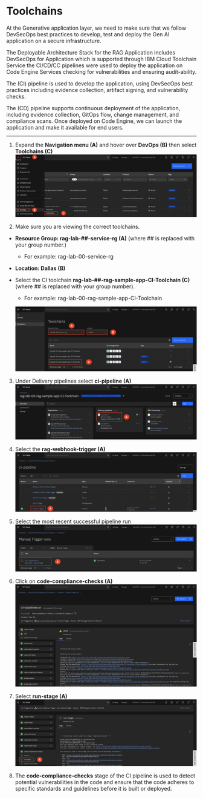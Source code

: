 # Toolchains

At the Generative application layer, we need to make sure that we follow DevSecOps best practices to develop, test and deploy the Gen AI application on a secure infrastructure.

The Deployable Architecture Stack for the RAG Application includes DevSecOps for Application which is supported through IBM Cloud Toolchain Service the CI/CD/CC pipelines were used to deploy the application on Code Engine Services checking for vulnerabilities and ensuring audit-ability.

The (CI) pipeline is used to develop the application, using DevSecOps best practices including evidence collection, artifact signing, and vulnerability checks.

The (CD) pipeline supports continuous deployment of the application, including evidence collection, GitOps flow, change management, and compliance scans. Once deployed on Code Engine, we can launch the application and make it available for end users.
___

1. Expand the **Navigation menu (A)** and hover over **DevOps (B)** then select **Toolchains (C)**
![alt text](../images/1.3.1-new.png)

2. Make sure you are viewing the correct toolchains. <br>
- **Resource Group: rag-lab-##-service-rg (A)** (where ## is replaced with your group number.) <br>
    -  For example: rag-lab-00-service-rg

- **Location: Dallas (B)**

-  Select the CI toolchain **rag-lab-##-rag-sample-app-CI-Toolchain (C)** (where ## is replaced with your group number). <br>
    - For example: rag-lab-00-rag-sample-app-CI-Toolchain

    ![alt text](../images/1.3.2-n.png)

3. Under Delivery pipelines select **ci-pipeline (A)**
![alt text](../images/1.3.3-n.png)

4. Select the **rag-webhook-trigger (A)**
![alt text](../images/1.3.4-n.png)

5. Select the most recent successful pipeline run
![alt text](../images/1.3.5-n.png)

6. Click on **code-compliance-checks (A)**
![alt text](../images/1.3.6-n.png)

7. Select **run-stage (A)**
![alt text](../images/1.3.7-n.png)

8. The **code-compliance-checks** stage of the CI pipeline is used to detect potential vulnerabilities in the code and ensure that the code adheres to specific standards and guidelines before it is built or deployed. 